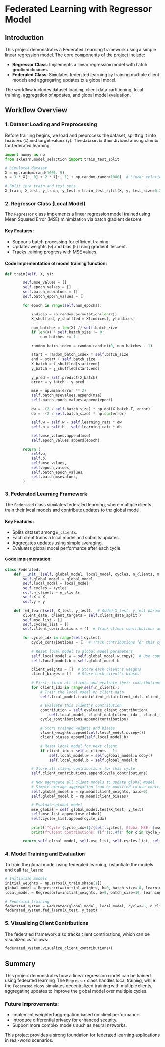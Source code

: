 # Federated Learning with Regressor Model

## Introduction

This project demonstrates a Federated Learning framework using a simple linear regression model. The core components of the project include:

- **Regressor Class**: Implements a linear regression model with batch gradient descent.
- **Federated Class**: Simulates federated learning by training multiple client models and aggregating updates to a global model.

The workflow includes dataset loading, client data partitioning, local training, aggregation of updates, and global model evaluation.

## Workflow Overview

### 1. Dataset Loading and Preprocessing

Before training begins, we load and preprocess the dataset, splitting it into features (`X`) and target values (`y`). The dataset is then divided among clients for federated learning.

```python
import numpy as np
from sklearn.model_selection import train_test_split

# Simulated dataset
X = np.random.rand(1000, 5)
y = 3 * X[:, 0] + 2 * X[:, 1] + np.random.randn(1000)  # Linear relationship

# Split into train and test sets
X_train, X_test, y_train, y_test = train_test_split(X, y, test_size=0.2, random_state=42)
```

### 2. Regressor Class (Local Model)

The `Regressor` class implements a linear regression model trained using Mean Squared Error (MSE) minimization via batch gradient descent.

#### Key Features:

- Supports batch processing for efficient training.
- Updates weights (`w`) and bias (`b`) using gradient descent.
- Tracks training progress with MSE values.

#### Code Implementation of model training function:

```python
def train(self, X, y):

        self.mse_values = []
        self.epoch_values = []
        self.batch_msevalues = []
        self.batch_epoch_values = []

        for epoch in range(self.num_epochs):

            indices = np.random.permutation(len(X))
            X_shuffled, y_shuffled = X[indices], y[indices]

            num_batches = len(X) // self.batch_size
            if len(X) % self.batch_size != 0:
                num_batches += 1

            random_batch_index = random.randint(0, num_batches - 1)

            start = random_batch_index * self.batch_size
            end = start + self.batch_size
            X_batch = X_shuffled[start:end]
            y_batch = y_shuffled[start:end]

            y_pred = self.predict(X_batch)
            error = y_batch - y_pred

            mse = np.mean(error ** 2)
            self.batch_msevalues.append(mse)
            self.batch_epoch_values.append(epoch)

            dw = -(2 / self.batch_size) * np.dot(X_batch.T, error)
            db = -(2 / self.batch_size) * np.sum(error)

            self.w = self.w - self.learning_rate * dw
            self.b = self.b - self.learning_rate * db

            self.mse_values.append(mse)
            self.epoch_values.append(epoch)

        return (
            self.w,
            self.b,
            self.mse_values,
            self.epoch_values,
            self.batch_epoch_values,
            self.batch_msevalues,
        )
```

### 3. Federated Learning Framework

The `Federated` class simulates federated learning, where multiple clients train their local models and contribute updates to the global model.

#### Key Features:

- Splits dataset among `n_clients`.
- Each client trains a local model and submits updates.
- Aggregates updates using simple averaging.
- Evaluates global model performance after each cycle.

#### Code Implementation:

```python
class Federated:
    def __init__(self, global_model, local_model, cycles, n_clients, X, y):
        self.global_model = global_model
        self.local_model = local_model
        self.cycles = cycles
        self.n_clients = n_clients
        self.X = X
        self.y = y

    def fed_learn(self, X_test, y_test):  # Added X_test, y_test parameters which were missing
        client_data, client_targets = self.client_data_split()
        self.mse_list = []
        self.cycles_list = []
        self.client_contributions = []  # Track client contributions across cycles

        for cycle_idx in range(self.cycles):
            cycle_contributions = []  # Track contributions for this cycle

            # Reset local model to global model parameters
            self.local_model.w = self.global_model.w.copy()  # Use copy() to avoid reference issues
            self.local_model.b = self.global_model.b

            client_weights = []  # Store each client's weights
            client_biases = []   # Store each client's biases

            # First, train all clients and evaluate their contributions
            for client_idx in range(self.n_clients):
                # Train the local model on client data
                self.local_model.train(client_data[client_idx], client_targets[client_idx])

                # Evaluate this client's contribution
                contribution = self.evaluate_client_contribution(
                    self.local_model, client_data[client_idx], client_targets[client_idx])
                cycle_contributions.append(contribution)

                # Store trained weights and biases
                client_weights.append(self.local_model.w.copy())
                client_biases.append(self.local_model.b)

                # Reset local model for next client
                if client_idx < self.n_clients - 1:
                    self.local_model.w = self.global_model.w.copy()
                    self.local_model.b = self.global_model.b

            # Store all client contributions for this cycle
            self.client_contributions.append(cycle_contributions)

            # Now aggregate all client models to update global model
            # Simple average aggregation (can be modified to use contribution scores)
            self.global_model.w = np.mean(client_weights, axis=0)
            self.global_model.b = np.mean(client_biases)

            # Evaluate global model
            mse_global = self.global_model.test(X_test, y_test)
            self.mse_list.append(mse_global)
            self.cycles_list.append(cycle_idx)

            print(f"Cycle {cycle_idx+1}/{self.cycles}, Global MSE: {mse_global:.4f}")
            print(f"Client contributions: {[f'{c:.4f}' for c in cycle_contributions]}")

        return self.global_model, self.mse_list, self.cycles_list, self.client_contributions
```

### 4. Model Training and Evaluation

To train the global model using federated learning, instantiate the models and call `fed_learn`:

```python
# Initialize models
initial_weights = np.zeros(X_train.shape[1])
global_model = Regressor(w=initial_weights, b=0, batch_size=10, learning_rate=0.01, num_epochs=10)
local_model = Regressor(w=initial_weights, b=0, batch_size=10, learning_rate=0.01, num_epochs=5)

# Federated training
federated_system = Federated(global_model, local_model, cycles=5, n_clients=4, X=X_train, y=y_train)
federated_system.fed_learn(X_test, y_test)
```

### 5. Visualizing Client Contributions

The federated framework also tracks client contributions, which can be visualized as follows:

```python
federated_system.visualize_client_contributions()
```

## Summary

This project demonstrates how a linear regression model can be trained using federated learning. The `Regressor` class handles local training, while the `Federated` class simulates decentralized training with multiple clients, aggregating updates to improve the global model over multiple cycles.

### Future Improvements:

- Implement weighted aggregation based on client performance.
- Introduce differential privacy for enhanced security.
- Support more complex models such as neural networks.

This project provides a strong foundation for federated learning applications in real-world scenarios.
